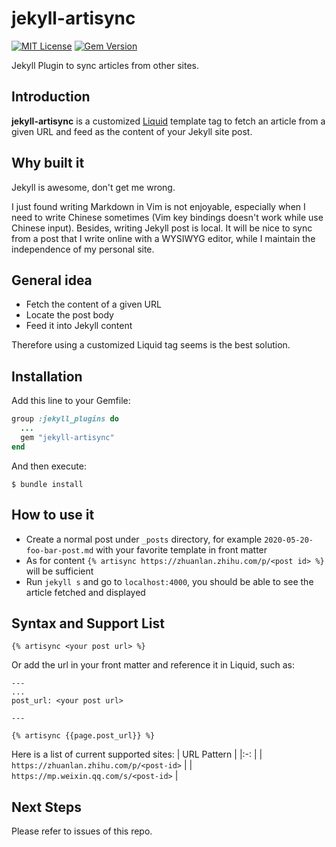 # jekyll-artisync

[![MIT License](https://img.shields.io/badge/license-MIT-007EC7.svg?style=flat-square)](/LICENSE.txt)
[![Gem Version](https://img.shields.io/gem/v/jekyll-artisync.svg)][ruby-gems]

[ruby-gems]: https://rubygems.org/gems/jekyll-artisync

Jekyll Plugin to sync articles from other sites.
## Introduction
**jekyll-artisync** is a customized [Liquid](https://shopify.github.io/liquid/) template tag to fetch an article from a given URL and feed as the content of your Jekyll site post.

## Why built it
Jekyll is awesome, don't get me wrong.

I just found writing Markdown in Vim is not enjoyable, especially when I need to
write Chinese sometimes (Vim key bindings doesn't work while use Chinese input). Besides, writing Jekyll post is local. 
It will be nice to sync from a post that I write online with a WYSIWYG editor, while I maintain the independence of my personal site.

## General idea
* Fetch the content of a given URL
* Locate the post body
* Feed it into Jekyll content

Therefore using a customized Liquid tag seems is the best solution.

## Installation
Add this line to your Gemfile:
```ruby
group :jekyll_plugins do
  ...
  gem "jekyll-artisync"
end
```
And then execute:
```
$ bundle install
```

## How to use it
* Create a normal post under `_posts` directory, for example `2020-05-20-foo-bar-post.md` with your favorite template in front matter
* As for content `{% artisync https://zhuanlan.zhihu.com/p/<post id> %}` will be sufficient
* Run `jekyll s` and go to `localhost:4000`, you should be able to see the article fetched and displayed

## Syntax and Support List
`{% artisync <your post url> %}`

Or add the url in your front matter and reference it in Liquid, such as:
```
---
...
post_url: <your post url>

---
```

`{% artisync {{page.post_url}} %}`
 

Here is a list of current supported sites:
| URL Pattern                                 |
|:-:                                          |
| `https://zhuanlan.zhihu.com/p/<post-id>`    |
| `https://mp.weixin.qq.com/s/<post-id>`      |

## Next Steps
Please refer to issues of this repo.
